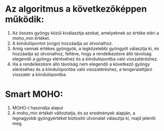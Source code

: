 # Az algoritmus a következőképpen működik:

1. Az összes gyöngy közül kiválasztja azokat, amelyeknek az értéke eléri a moho_min értéket.
2. A kiindulópontot (origo) hozzáadja az útvonalhoz.
3. Amíg vannak értékes gyöngyök, a legközelebbi gyöngyöt választja ki, és hozzáadja az útvonalhoz, feltéve, hogy a rendelkezésre álló távolság elegendő a gyöngy eléréséhez és a kiindulópontba való visszatéréshez.
4. Ha a rendelkezésre álló távolság nem elegendő a következő gyöngy eléréséhez és a kiindulópontba való visszatéréshez, a tengeralattjáró visszatér a kiindulópontba.

# Smart MOHO:
1. MOHO-t használja alapul
2. A moho_min értékét változtatja, és az eredmények alapján, a legnagyobb gyöngyértéket biztosító útvonalat választja ki, majd jeleníti meg.